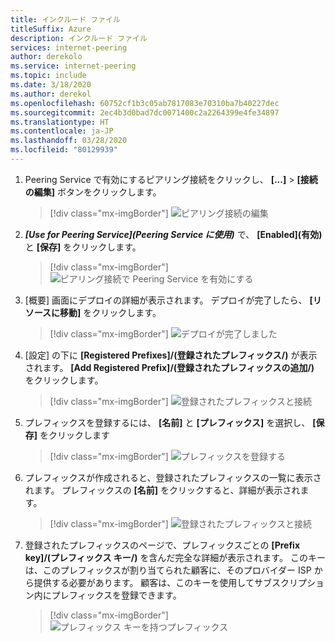```yaml
---
title: インクルード ファイル
titleSuffix: Azure
description: インクルード ファイル
services: internet-peering
author: derekolo
ms.service: internet-peering
ms.topic: include
ms.date: 3/18/2020
ms.author: derekol
ms.openlocfilehash: 60752cf1b3c05ab7817083e70310ba7b40227dec
ms.sourcegitcommit: 2ec4b3d0bad7dc0071400c2a2264399e4fe34897
ms.translationtype: HT
ms.contentlocale: ja-JP
ms.lasthandoff: 03/28/2020
ms.locfileid: "80129939"
---
```

1. Peering Service で有効にするピアリング接続をクリックし、 **[...]**  >  **[接続の編集]** ボタンをクリックします。
    > [!div class="mx-imgBorder"]
    > ![ピアリング接続の編集](../media/setup-direct-modify-editconnection.png)
1. ***[Use for Peering Service]\(Peering Service に使用\)*** で、 **[Enabled]\(有効\)** と **[保存]** をクリックします。
    > [!div class="mx-imgBorder"]
    > ![ピアリング接続で Peering Service を有効にする](../media/setup-direct-modify-editconnectionsettings-peering-service.png)
1. [概要] 画面にデプロイの詳細が表示されます。 デプロイが完了したら、 **[リソースに移動]** をクリックします。
    > [!div class="mx-imgBorder"]
    > ![デプロイが完了しました](../media/setup-direct-modify-overview-deployment-complete.png)

1. [設定] の下に **[Registered Prefixes]/(登録されたプレフィックス/)** が表示されます。 **[Add Registered Prefix]/(登録されたプレフィックスの追加/)** をクリックします。
    > [!div class="mx-imgBorder"]
    > ![登録されたプレフィックスと接続](../media/setup-direct-modify-add-registered-prefix.png)
1. プレフィックスを登録するには、 **[名前]** と **[プレフィックス]** を選択し、 **[保存]** をクリックします
    > [!div class="mx-imgBorder"]
    >  ![プレフィックスを登録する](../media/setup-direct-modify-register-a-prefix.png) 

1. プレフィックスが作成されると、登録されたプレフィックスの一覧に表示されます。 プレフィックスの **[名前]** をクリックすると、詳細が表示されます。
    > [!div class="mx-imgBorder"]
    > ![登録されたプレフィックスと接続](../media/setup-direct-modify-registered-prefixes.png)
1. 登録されたプレフィックスのページで、プレフィックスごとの **[Prefix key]/(プレフィックス キー/)** を含んだ完全な詳細が表示されます。 このキーは、このプレフィックスが割り当てられた顧客に、そのプロバイダー ISP から提供する必要があります。 顧客は、このキーを使用してサブスクリプション内にプレフィックスを登録できます。
    > [!div class="mx-imgBorder"]
    > ![プレフィックス キーを持つプレフィックス](../media/setup-direct-modify-registered-prefix-detail.png)